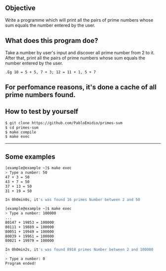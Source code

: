 ## Objective
Write a programme which will print all the pairs of prime numbers whose sum equals the number entered by the user.


## What does this program doe?
Take a number by user's input and discover all prime number from 2 to it. After that, print all the pairs of prime numbers whose sum equals the number entered by the user.

`.Eg 10 = 5 + 5, 7 + 3; 12 = 11 + 1, 5 + 7`

For perfomance reasons, it's done a cache of all prime numbers found.
---

## How to test by yourself
```sh
$ git clone https://github.com/PabloEmidio/primes-sum
$ cd primes-sum
$ make compile
$ make exec
```

---

## Some examples
```bash
[example@example ~]$ make exec
> Type a number: 50
47 + 3 = 50
43 + 7 = 50
37 + 13 = 50
31 + 19 = 50

In 0h0min0s, it's was found 16 primes Number between 2 and 50
```

```bash
[example@example ~]$ make exec
> Type a number: 100000
...
80147 + 19853 = 100000
80111 + 19889 = 100000
80051 + 19949 = 100000
80039 + 19961 = 100000
80021 + 19979 = 100000

In 0h0min2s, it's was found 8918 primes Number between 2 and 100000
'
> Type a number: 0
Program ended!
```
